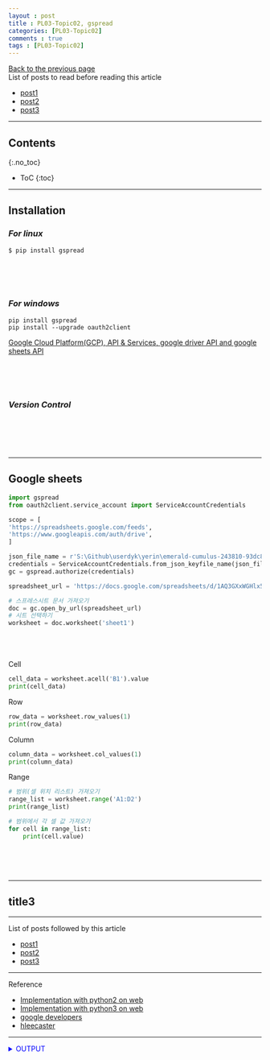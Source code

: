 ```yaml
---
layout : post
title : PL03-Topic02, gspread
categories: [PL03-Topic02]
comments : true
tags : [PL03-Topic02]
---
```

[Back to the previous page](https://userdyk-github.github.io/pl03/PL03-Libraries.html) <br>
List of posts to read before reading this article
- <a href='https://userdyk-github.github.io/'>post1</a>
- <a href='https://userdyk-github.github.io/'>post2</a>
- <a href='https://userdyk-github.github.io/'>post3</a>

---

## Contents
{:.no_toc}

* ToC
{:toc}

<hr class="division1">

## **Installation**
### ***For linux***
```bash
$ pip install gspread
```
<br><br><br>

### ***For windows***
```dos
pip install gspread
pip install --upgrade oauth2client
```
<a href="https://cloud.google.com/" target="_blank">Google Cloud Platform(GCP), API & Services, google driver API and google sheets API</a>

<br><br><br>

### ***Version Control***
```python

```
<br><br><br>

<hr class="division2">

## **Google sheets**

```python
import gspread
from oauth2client.service_account import ServiceAccountCredentials

scope = [
'https://spreadsheets.google.com/feeds',
'https://www.googleapis.com/auth/drive',
]

json_file_name = r'S:\Github\userdyk\yerin\emerald-cumulus-243810-93dc8ef8e5dd.json'
credentials = ServiceAccountCredentials.from_json_keyfile_name(json_file_name, scope)
gc = gspread.authorize(credentials)

spreadsheet_url = 'https://docs.google.com/spreadsheets/d/1AQ3GXxWGHlx55KtUTTRYqtw8AA_bfjxJ2YVvS_PDSmk/edit#gid=1267764562'

# 스프레스시트 문서 가져오기 
doc = gc.open_by_url(spreadsheet_url)
# 시트 선택하기
worksheet = doc.worksheet('sheet1')
```
<br><br><br>
<span class="frame3">Cell</span><br>
```python
cell_data = worksheet.acell('B1').value
print(cell_data)
```
<span class="frame3">Row</span><br>
```python
row_data = worksheet.row_values(1)
print(row_data)
```
<span class="frame3">Column</span><br>
```python
column_data = worksheet.col_values(1)
print(column_data)
```
<span class="frame3">Range</span><br>
```python
# 범위(셀 위치 리스트) 가져오기
range_list = worksheet.range('A1:D2')
print(range_list)

# 범위에서 각 셀 값 가져오기
for cell in range_list:
    print(cell.value)
```

<br><br><br>
<hr class="division2">

## title3

<hr class="division1">

List of posts followed by this article
- [post1](https://userdyk-github.github.io/)
- <a href='https://userdyk-github.github.io/'>post2</a>
- <a href='https://userdyk-github.github.io/'>post3</a>

---

Reference

- <a href='https://repl.it/languages/python' target="_blank">Implementation with python2 on web</a>
- <a href='https://repl.it/languages/python3' target="_blank">Implementation with python3 on web</a>
- <a href='https://console.developers.google.com/' target="_blank">google developers</a>
- <a href='http://hleecaster.com/python-google-drive-spreadsheet-api/'>hleecaster</a>

---

<details markdown="1">
<summary class='jb-small' style="color:blue">OUTPUT</summary>
<hr class='division3'>
    <details markdown="1">
    <summary class='jb-small' style="color:red">OUTPUT</summary>
    <hr class='division3_1'>
    <hr class='division3_1'>
    </details>
<hr class='division3'>
</details>




